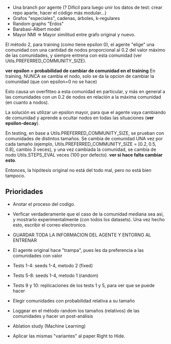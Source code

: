 - Una branch por agente (? Difícil para luego unir los datos de test: crear repo aparte, hacer el código más modular...)  
- Grafos "especiales", cadenas, árboles, k-regulares  
- Random graphs "Erdos"  
- Barabasi-Albert model  
- Mayor NMI => Mayor similitud entre grafo original y nuevo.

El método 2, para training (como tiene epsilon 0), el agente "elige" una comunidad con una cantidad de nodos proporcional al 0.2 del valor máximo de las comunidades, y siempre entrena con esta comunidad (ver Utils.PREFERRED_COMMUNITY_SIZE).

**ver epsilon = probabilidad de cambiar de comunidad en el training**
En training, NUNCA se cambia el nodo, solo se da la opcion de cambiar la comunidad (que con epsilon=0 no se hace)

Esto causa un overfitteo a esta comunidad en particular, y más en general a las comunidades con un 0.2 de nodos en relación a la máxima comunidad (en cuanto a nodos).

La solución es utilizar un epsilon mayor, para que el agente vaya cambiando de comunidad y aprende a ocultar nodos en todas las situaciones (**ver epsilon-decay**).

En testing, en base a Utils.PREFERRED_COMMUNITY_SIZE, se prueban con comunidades de distintos tamaños. Se cambia de comunidad UNA vez por cada tamaño (ejemplo, Utils.PREFERRED_COMMUNITY_SIZE = $[0.2, 0.5, 0.8]$, cambio 3 veces), y una vez cambiada la comunidad, se cambia de nodo Utils.STEPS_EVAL veces (100 por defecto). **ver si hace falta cambiar esto**.

Entonces, la hipótesis original no está del todo mal, pero no está bien tampoco.
## Prioridades
- Anotar el proceso del codigo.
- Verficar verdaderamente que el caso de la comunidad mediana sea asi, y mostrarlo experimentalmente (con todos los datasets). Una vez hecho esto, escribir el correo electronico.
- GUARDAR TODA LA INFORMACION DEL AGENTE Y ENTORNO AL ENTRENAR
- El agente original hace "trampa", pues les da preferencia a las comunidades con valor 


- Tests 1-4: seeds 1-4, metodo 2 (fixed)
- Tests 5-8: seeds 1-4, metodo 1 (random)
- Tests 9 y 10: replicaciones de los tests 1 y 5, para ver que se puede hacer

- Elegir comunidades con probabilidad relativa a su tamaño
- Loggear en el método random los tamaños (relativos) de las comunidades y hacer un post-análisis
- Ablation study (Machine Learning)
- Aplicar las mismas "variantes" al paper Right to Hide.